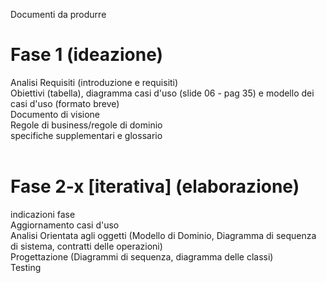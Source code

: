 Documenti da produrre</br>
<h1>Fase 1 (ideazione)</h1>
  Analisi Requisiti (introduzione e requisiti)</br>
  Obiettivi (tabella), diagramma casi d'uso (slide 06 - pag 35) e modello dei casi d'uso (formato breve)</br>
  Documento di visione</br>
  Regole di business/regole di dominio</br>
  specifiche supplementari e glossario</br></br>
<h1>Fase 2-x [iterativa] (elaborazione)</h1>
  indicazioni fase</br>
  Aggiornamento casi d'uso</br>
  Analisi Orientata agli oggetti (Modello di Dominio, Diagramma di sequenza di sistema, contratti delle operazioni)</br>
  Progettazione (Diagrammi di sequenza, diagramma delle classi)</br>
  Testing</br>
